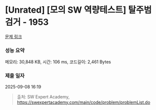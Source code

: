 # [Unrated] [모의 SW 역량테스트] 탈주범 검거 - 1953 

[문제 링크](https://swexpertacademy.com/main/code/problem/problemDetail.do?contestProbId=AV5PpLlKAQ4DFAUq) 

### 성능 요약

메모리: 30,848 KB, 시간: 106 ms, 코드길이: 2,461 Bytes

### 제출 일자

2025-09-08 16:19



> 출처: SW Expert Academy, https://swexpertacademy.com/main/code/problem/problemList.do